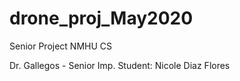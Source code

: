 # drone_proj_May2020
Senior Project NMHU CS

Dr. Gallegos - Senior Imp.
Student: Nicole Diaz Flores
